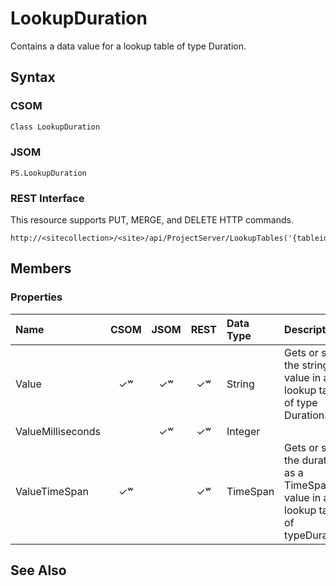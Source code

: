 [comment]: # (Name:LookupDuration)
[comment]: # (Type:Object)
[comment]: # (Status:Incomplete)
[comment]: # (GeneratedDate:2016-12-13 02:07:22Z)

# LookupDuration

Contains a data value for a lookup table of type Duration.



## Syntax

### CSOM

```C#
Class LookupDuration 
```
### JSOM

```
PS.LookupDuration
```
### REST Interface

This resource supports PUT, MERGE, and DELETE HTTP commands.

```
http://<sitecollection>/<site>/api/ProjectServer/LookupTables('{tableid}')/Entries('{entryid}')
```


## Members

### Properties

|**Name**|**CSOM**|**JSOM**|**REST**|**Data Type**|**Description**|
|:-----|:-----:|:-----:|:-----:|:-----|:-----|
|Value|&#x2713;&#x02B7;|&#x2713;&#x02B7;|&#x2713;&#x02B7;|String|Gets or sets the string value in a lookup table of type Duration.|
|ValueMilliseconds||&#x2713;&#x02B7;|&#x2713;&#x02B7;|Integer||
|ValueTimeSpan|&#x2713;&#x02B7;||&#x2713;&#x02B7;|TimeSpan|Gets or sets the duration as a TimeSpan value in a lookup table of typeDuration.|






## See Also
